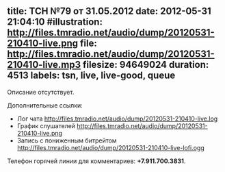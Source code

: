 title: ТСН №79 от 31.05.2012
date: 2012-05-31 21:04:10
#illustration: http://files.tmradio.net/audio/dump/20120531-210410-live.png
file: http://files.tmradio.net/audio/dump/20120531-210410-live.mp3
filesize: 94649024
duration: 4513
labels: tsn, live, live-good, queue
---
Описание отсутствует.

Дополнительные ссылки:

- Лог чата
  http://files.tmradio.net/audio/dump/20120531-210410-live.log
- График слушателей
  http://files.tmradio.net/audio/dump/20120531-210410-live.png
- Запись с пониженным битрейтом
  http://files.tmradio.net/audio/dump/20120531-210410-live-lofi.ogg

Телефон горячей линии для комментариев: **+7.911.700.3831**.
